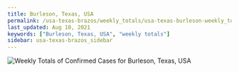 ```yaml
---
title: Burleson, Texas, USA
permalink: /usa-texas-brazos/weekly_totals/usa-texas-burleson-weekly_totals.html
last_updated: Aug 10, 2021
keywords: ["Burleson, Texas, USA", "weekly totals"]
sidebar: usa-texas-brazos_sidebar
---
```


![Weekly Totals of Confirmed Cases for Burleson, Texas, USA](/covid_tracker/images/graphs/usa-texas-burleson-weekly_totals_graph.png)
